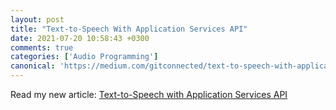 ```yaml
---
layout: post
title: "Text-to-Speech With Application Services API"
date: 2021-07-20 10:58:43 +0300
comments: true
categories: ['Audio Programming']
canonical: 'https://medium.com/gitconnected/text-to-speech-with-application-services-api-7106e1bc3381'
---
```


Read my new article: [Text-to-Speech with Application Services API](https://medium.com/gitconnected/text-to-speech-with-application-services-api-7106e1bc3381)
